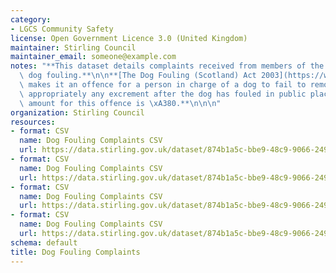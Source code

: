 ```yaml
---
category:
- LGCS Community Safety
license: Open Government Licence 3.0 (United Kingdom)
maintainer: Stirling Council
maintainer_email: someone@example.com
notes: "**This dataset details complaints received from members of the public about\
  \ dog fouling.**\n\n**[The Dog Fouling (Scotland) Act 2003](https://www.legislation.gov.uk/asp/2003/12/contents)\
  \ makes it an offence for a person in charge of a dog to fail to remove and dispose\
  \ appropriately any excrement after the dog has fouled in public places. The fine\
  \ amount for this offence is \xA380.**\n\n\n"
organization: Stirling Council
resources:
- format: CSV
  name: Dog Fouling Complaints CSV
  url: https://data.stirling.gov.uk/dataset/874b1a5c-bbe9-48c9-9066-2492e96349fa/resource/2a0c99be-a8e5-4eb5-bc0a-ca5b0e339e06/download/20190910-dog-fouling-notices-01.04.2018-to-31.03.2019.csv
- format: CSV
  name: Dog Fouling Complaints CSV
  url: https://data.stirling.gov.uk/dataset/874b1a5c-bbe9-48c9-9066-2492e96349fa/resource/4b9dbb63-868e-4b6f-8bb6-5c27c039884d/download/20210201-dog-fouling-notices-01.04.2019-to-31.03.2020.csv
- format: CSV
  name: Dog Fouling Complaints CSV
  url: https://data.stirling.gov.uk/dataset/874b1a5c-bbe9-48c9-9066-2492e96349fa/resource/a04c17fe-aeed-4293-8d60-3c14011accc6/download/20190910-dog-fouling-notices-01.04.2017-to-31.03.2018.csv
- format: CSV
  name: Dog Fouling Complaints CSV
  url: https://data.stirling.gov.uk/dataset/874b1a5c-bbe9-48c9-9066-2492e96349fa/resource/99e46798-c811-4548-9e83-c7183b03dbb4/download/20210510-dog-fouling-notices-01.04.2020-to-31.03.2021-v1.0.csv
schema: default
title: Dog Fouling Complaints
---
```

